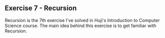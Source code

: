 ## Exercise 7 - Recursion
Recursion is the 7th exercise I've solved in Huji's Introduction to Computer Science course.
The main idea behind this exercise is to get familiar with Recursion.

